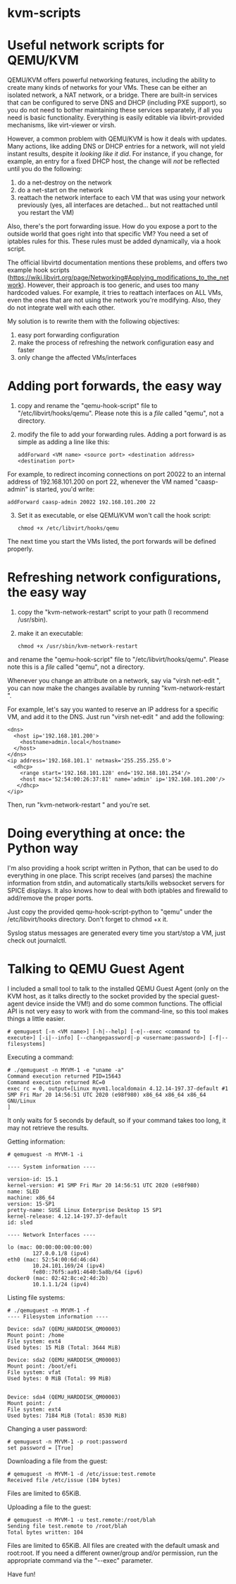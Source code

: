 # kvm-scripts
Useful network scripts for QEMU/KVM
===================================

QEMU/KVM offers powerful networking features, including the ability to create many kinds of networks for your VMs. These can be either an isolated network, a NAT network, or a bridge. There are built-in services that can be configured to serve DNS and DHCP (including PXE support), so you do not need to bother maintaining these services separately, if all you need is basic functionality. Everything is easily editable via libvirt-provided mechanisms, like virt-viewer or virsh.

However, a common problem with QEMU/KVM is how it deals with updates. Many actions, like adding DNS or DHCP entries for a network, will not yield instant results, despite it *looking like it did*. For instance, if you change, for example, an entry for a fixed DHCP host, the change will *not* be reflected until you do the following:
1) do a net-destroy on the network
2) do a net-start on the network
3) reattach the network interface to each VM that was using your network previously (yes, all interfaces are detached... but not reattached until you restart the VM)

Also, there's the port forwarding issue. How do you expose a port to the outside world that goes right into that specific VM? You need a set of iptables rules for this. These rules must be added dynamically, via a hook script. 

The official libvirtd documentation mentions these problems, and offers two example hook scripts (https://wiki.libvirt.org/page/Networking#Applying_modifications_to_the_network). However, their approach is too generic, and uses too many hardcoded values. For example, it tries to reattach interfaces on ALL VMs, even the ones that are not using the network you're modifying. Also, they do not integrate well with each other.

My solution is to rewrite them with the following objectives:

1) easy port forwarding configuration
2) make the process of refreshing the network configuration easy and faster
3) only change the affected VMs/interfaces

Adding port forwards, the easy way
===================================

1. copy and rename the "qemu-hook-script" file to "/etc/libvirt/hooks/qemu". Please note this is a *file* called "qemu", not a directory.

2. modify the file to add your forwarding rules. Adding a port forward is as simple as adding a line like this:

       addForward <VM name> <source port> <destination address> <destination port>

For example, to redirect incoming connections on port 20022 to an internal address of 192.168.101.200 on port 22, whenever the VM named "caasp-admin" is started, you'd write:

    addForward caasp-admin 20022 192.168.101.200 22

3. Set it as executable, or else QEMU/KVM won't call the hook script:

       chmod +x /etc/libvirt/hooks/qemu

The next time you start the VMs listed, the port forwards will be defined properly.

Refreshing network configurations, the easy way
================================================
1. copy the "kvm-network-restart" script to your path (I recommend /usr/sbin).

2. make it an executable:

       chmod +x /usr/sbin/kvm-network-restart
      
and rename the "qemu-hook-script" file to "/etc/libvirt/hooks/qemu". Please note this is a *file* called "qemu", not a directory.

Whenever you change an attribute on a network, say via "virsh net-edit <network>", you can now make the changes available by running "kvm-network-restart <network>".
  
For example, let's say you wanted to reserve an IP address for a specific VM, and add it to the DNS. Just run "virsh net-edit <network name>" and add the following:

    <dns>
      <host ip='192.168.101.200'>
        <hostname>admin.local</hostname>
      </host>
    </dns>
    <ip address='192.168.101.1' netmask='255.255.255.0'>
      <dhcp>
        <range start='192.168.101.128' end='192.168.101.254'/>
        <host mac='52:54:00:26:37:81' name='admin' ip='192.168.101.200'/>
       </dhcp>
    </ip>
  
Then, run "kvm-network-restart <network name>" and you're set.


Doing everything at once: the Python way
========================================

I'm also providing a hook script written in Python, that can be used to do everything in one place. This script receives (and parses) the machine information from stdin, and automatically starts/kills websocket servers for SPICE displays. It also knows how to deal with both iptables and firewalld to add/remove the proper ports.

Just copy the provided qemu-hook-script-python to "qemu" under the /etc/libvirt/hooks directory. Don't forget to chmod +x it. 

Syslog status messages are generated every time you start/stop a VM, just check out journalctl.


Talking to QEMU Guest Agent
===========================

I included a small tool to talk to the installed QEMU Guest Agent (only on the KVM host, as it talks directly to the socket provided by the special guest-agent device inside the VM!) and do some common functions.
The official API is not very easy to work with from the command-line, so this tool makes things a little easier.

```
# qemuguest [-n <VM name>] [-h|--help] [-e|--exec <command to execute>] [-i|--info] [--changepassword|-p <username:password>] [-f|--filesystems]
```

Executing a command:

```
# ./qemuguest -n MYVM-1 -e "uname -a"
Command execution returned PID=15643
Command execution returned RC=0
exec rc = 0, output=[Linux myvm1.localdomain 4.12.14-197.37-default #1 SMP Fri Mar 20 14:56:51 UTC 2020 (e98f980) x86_64 x86_64 x86_64 GNU/Linux
]
```

It only waits for 5 seconds by default, so if your command takes too long, it may not retrieve the results.


Getting information:

```
# qemuguest -n MYVM-1 -i

---- System information ----

version-id: 15.1
kernel-version: #1 SMP Fri Mar 20 14:56:51 UTC 2020 (e98f980)
name: SLED
machine: x86_64
version: 15-SP1
pretty-name: SUSE Linux Enterprise Desktop 15 SP1
kernel-release: 4.12.14-197.37-default
id: sled

---- Network Interfaces ----

lo (mac: 00:00:00:00:00:00)
        127.0.0.1/8 (ipv4)
eth0 (mac: 52:54:00:6d:46:d4)
        10.24.101.169/24 (ipv4)
        fe80::76f5:aa91:4640:5a8b/64 (ipv6)
docker0 (mac: 02:42:8c:e2:4d:2b)
        10.1.1.1/24 (ipv4)

```


Listing file systems:

```
# ./qemuguest -n MYVM-1 -f
---- Filesystem information ----

Device: sda7 (QEMU_HARDDISK_QM00003)
Mount point: /home
File system: ext4
Used bytes: 15 MiB (Total: 3644 MiB)

Device: sda2 (QEMU_HARDDISK_QM00003)
Mount point: /boot/efi
File system: vfat
Used bytes: 0 MiB (Total: 99 MiB)


Device: sda4 (QEMU_HARDDISK_QM00003)
Mount point: /
File system: ext4
Used bytes: 7184 MiB (Total: 8530 MiB)
```

Changing a user password:

```
# qemuguest -n MYVM-1 -p root:password
set password = [True]
```

Downloading a file from the guest:

```
# qemuguest -n MYVM-1 -d /etc/issue:test.remote
Received file /etc/issue (104 bytes)
```

Files are limited to 65KiB.


Uploading a file to the guest:

```
# qemuguest -n MYVM-1 -u test.remote:/root/blah
Sending file test.remote to /root/blah
Total bytes written: 104
```

Files are limited to 65KiB. All files are created with the default umask and root:root.
If you need a different owner/group and/or permission, run the appropriate command via the "--exec" parameter.



Have fun!
